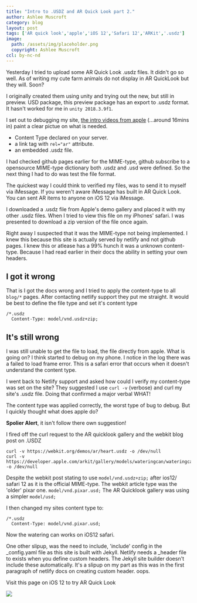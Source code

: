 ```yaml
---
title: "Intro to .USDZ and AR Quick Look part 2."
author: Ashlee Muscroft
category: blog
layout: post
tags: ['AR quick look','apple','iOS 12','Safari 12','ARKit','.usdz']
image:
  path: /assets/img/placeholder.png
  copyright: Ashlee Muscroft
ccl: by-nc-nd
---
```

Yesterday I tried to upload some AR Quick Look .usdz files. It didn't go so well. As of writing my cute farm animals do not display in AR QuickLook but they will. Soon? 

I originally created them using unity and trying out the new, but still in preview. USD package, this preview package has an export to .usdz format. It hasn't worked for me in `unity 2018.3.9f1`. 

I set out to debugging my site, [the intro videos from apple](https://developer.apple.com/videos/play/wwdc2018/603/)
(...around 16mins in) paint a clear pictue on what is needed.

- Content Type declared on your server.
- a link tag with `rel="ar"` attribute.
- an embedded .usdz file.

I had checked github pages earlier for the MIME-type, github subscribe to a opensource MIME-type dictionary both .usdz and .usd were defined. So the next thing I had to do was test the file format.

The quickest way I could think to verified my files, was to send it to myself via iMessage. If you weren't aware iMessage has built in AR Quick Look. You can sent AR items to anyone on iOS 12 via iMessage.

I downloaded a .usdz file from Apple's demo gallery and placed it with my other .usdz files. When I tried to view this file on my iPhones' safari. I was presented to download a zip version of the file once again.

Right away I suspected that it was the MIME-type not being implemented. I knew this because this site is actually served by netlify and not github pages. I knew this or atlease has a 99% hunch it was a unknown content-type. Because I had read earlier in their docs the ability in setting your own headers.

## I got it wrong
That is I got the docs wrong and I tried to apply the content-type to all `blog/*` pages. After contacting netlify support they put me straight. It would be best to define the file type and set it's content type
```
/*.usdz
  Content-Type: model/vnd.usdz+zip;
```  
## It's still wrong
I was still unable to get the file to load, the file directly from apple. What is going on? I think started to debug on my phone. I notice in the log there was a failed to load frame error. This is a safari error that occurs when it doesn't understand the content type.

I went back to Netlify support and asked how could I verify my content-type was set on the site? They suggested I use `curl -v` (verbose) and curl my site's .usdz file. Doing that confirmed a major verbal WHAT!

The content type was applied correctly, the worst type of bug to debug. But I quickly thought what does apple do?

__Spolier Alert__, it isn't follow there own suggestion!

I fired off the curl request to the AR quicklook gallery and the webkit blog post on .USDZ
```
curl -v https://webkit.org/demos/ar/heart.usdz -o /dev/null
curl -v https://developer.apple.com/arkit/gallery/models/wateringcan/wateringcan.usdz -o /dev/null
```
Despite the webkit post stating to use ```model/vnd.usdz+zip;``` after ios12/ safari 12 as it is the official MIME-type. The webkit article type was the 'older' pixar one. ```model/vnd.pixar.usd;``` The AR Quicklook gallery was using a simpler ```model/usd;```

I then changed my sites content type to:
```
/*.usdz
  Content-Type: model/vnd.pixar.usd;
``` 
Now the watering can works on iOS12 safari.

One other slipup, was the need to include, 'include' config in the _config.yaml file as this site is built with Jekyll. Netlify needs a _header file to exists when you define custom headers. The Jekyll site builder doesn't include these automatically. It's a slipup on my part as this was in the first paragraph of netlify docs on creating custom header. oops.

<p class="violator margin-top-small">Visit this page on iOS 12 to try AR Quick Look</p>
<div class="row">
  <div class="col offset-l3 l6 s12">
    <div class="row"> 
      <div class="card">
        <a class="card-image" rel="ar" href="/assets/models/wateringcan.usdz">
          <img src="{{ "/assets/img/models/wateringcan.jpg" | prepend: site.url }}">
        </a>
      </div>
    </div>
  </div>  
</div>